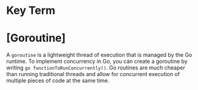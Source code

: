# Key Term

# [Goroutine]
A `goroutine` is a lightweight thread of execution that is managed by the Go runtime. 
To implement concurrency in Go, you can create a goroutine by writing `go functionToRunConcurrently()`. 
Go routines are much cheaper than running traditional threads and allow for concurrent execution 
of multiple pieces of code at the same time.
